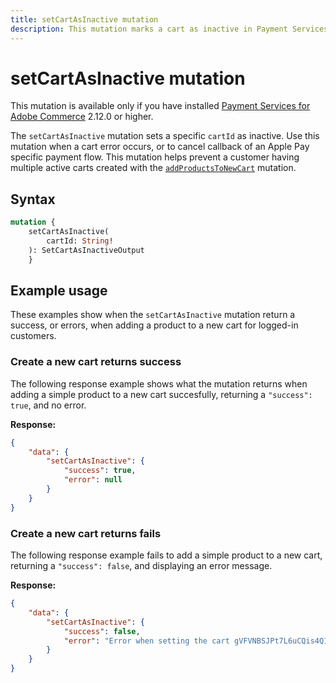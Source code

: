 ```yaml
---
title: setCartAsInactive mutation
description: This mutation marks a cart as inactive in Payment Services, helping prevent multiple active carts for logged-in customers during specific payment flows.
---
```


# setCartAsInactive mutation

<InlineAlert variant="info" slots="text" />

This mutation is available only if you have installed [Payment Services for Adobe Commerce](https://commercemarketplace.adobe.com/magento-payment-services.html) 2.12.0 or higher.

The `setCartAsInactive` mutation sets a specific `cartId` as inactive. Use this mutation when a cart error occurs,  or to cancel callback of an Apple Pay specific payment flow. This mutation helps prevent a customer having multiple active carts created with the [`addProductsToNewCart`](add-products-new-cart.md) mutation.

## Syntax

```graphql
mutation {
    setCartAsInactive(
        cartId: String!
    ): SetCartAsInactiveOutput
    }
```

## Example usage

These examples show when the `setCartAsInactive` mutation return a success, or errors, when adding a product to a new cart for logged-in customers.

### Create a new cart returns success

The following response example shows what the mutation returns when adding a simple product to a new cart succesfully, returning a `"success": true`, and no error.

**Response:**

```json
{
    "data": {
        "setCartAsInactive": {
            "success": true,
            "error": null
        }
    }
}
```

### Create a new cart returns fails

The following response example fails to add a simple product to a new cart, returning a `"success": false`, and displaying an error message.

**Response:**

```json
{
    "data": {
        "setCartAsInactive": {
            "success": false,
            "error": "Error when setting the cart gVFVNBSJPt7L6uCQis4Q1ryj6QtcwM2 as inactive - No such entity with cartId = "
        }
    }
}
```

